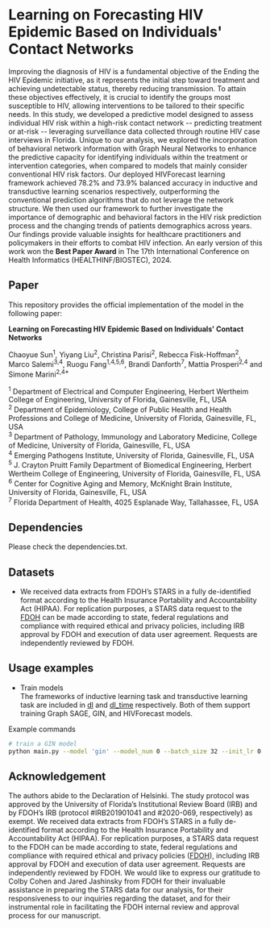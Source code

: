 # Learning on Forecasting HIV Epidemic Based on Individuals' Contact Networks

Improving the diagnosis of HIV is a fundamental objective of the Ending the HIV Epidemic initiative, as it represents the initial step toward treatment and achieving undetectable status, thereby reducing transmission. To attain these objectives effectively, it is crucial to identify the groups most susceptible to HIV, allowing interventions to be tailored to their specific needs.
In this study, we developed a predictive model designed to assess individual HIV risk within a high-risk contact network -- predicting treatment or at-risk -- leveraging surveillance data collected through routine HIV case interviews in Florida. Unique to our analysis, we explored the incorporation of behavioral network information with Graph Neural Networks to enhance the predictive capacity for identifying individuals within the treatment or intervention categories, when compared to models that mainly consider conventional HIV risk factors. Our deployed HIVForecast learning framework achieved 78.2% and 73.9% balanced accuracy in inductive and transductive learning scenarios respectively, outperforming the conventional prediction algorithms that do not leverage the network structure. We then used our framework to further investigate the importance of demographic and behavioral factors in the HIV risk prediction process and the changing trends of patients demographics across years. Our findings provide valuable insights for healthcare practitioners and policymakers in their efforts to combat HIV infection. An early version of this work won the **Best Paper Award** in The 17th International Conference on Health Informatics (HEALTHINF/BIOSTEC), 2024.

## Paper
This repository provides the official implementation of the model in the following paper:

**Learning on Forecasting HIV Epidemic Based on Individuals' Contact Networks**

Chaoyue Sun<sup>1</sup>, Yiyang Liu<sup>2</sup>, Christina Parisi<sup>2</sup>, Rebecca Fisk-Hoffman<sup>2</sup>, Marco Salemi<sup>3,4</sup>, Ruogu Fang<sup>1,4,5,6</sup>, Brandi Danforth<sup>7</sup>, Mattia Prosperi<sup>2,4</sup> and Simone Marini<sup>2,4*</sup>

<sup>1</sup> Department of Electrical and Computer Engineering, Herbert Wertheim College of Engineering, University of Florida, Gainesville, FL, USA<br>
<sup>2</sup> Department of Epidemiology, College of Public Health and Health Professions and College of Medicine, University of Florida, Gainesville, FL, USA<br>
<sup>3</sup> Department of Pathology, Immunology and Laboratory Medicine, College of Medicine, University of Florida, Gainesville, FL, USA<br>
<sup>4</sup> Emerging Pathogens Institute, University of Florida, Gainesville, FL, USA<br>
<sup>5</sup> J. Crayton Pruitt Family Department of Biomedical Engineering, Herbert Wertheim College of Engineering, University of Florida, Gainesville, FL, USA<br>
<sup>6</sup> Center for Cognitive Aging and Memory, McKnight Brain Institute, University of Florida, Gainesville, FL, USA<br>
<sup>7</sup> Florida Department of Health, 4025 Esplanade Way, Tallahassee, FL, USA<br>

## Dependencies
Please check the dependencies.txt.

## Datasets
- We received data extracts from FDOH’s STARS in a fully de-identified format according to the Health Insurance Portability and Accountability Act (HIPAA). For replication purposes, a STARS data request to the [FDOH] can be made according to state, federal regulations and compliance with required ethical and privacy policies, including IRB approval by FDOH and execution of data user agreement. Requests are independently reviewed by FDOH.

## Usage examples
- Train models  
The frameworks of inductive learning task and transductive learning task are included in [dl] and [dl_time] respectively. Both of them support training Graph SAGE, GIN, and HIVForecast models. 

Example commands 
```sh
# train a GIN model
python main.py --model 'gin' --model_num 0 --batch_size 32 --init_lr 0.001 --min_lr 1e-6
```

<!--
## Citation
If you use this code, please cite our papers:
```
@conference{healthinf24,
author={Chaoyue Sun. and Yiyang Liu. and Christina Parisi. and Rebecca Fisk{-}Hoffman. and Marco Salemi. and Ruogu Fang. and Brandi Danforth. and Mattia Prosperi. and Simone Marini.},
title={Learning on Forecasting HIV Epidemic Based on Individuals' Contact Networks},
booktitle={Proceedings of the 17th International Joint Conference on Biomedical Engineering Systems and Technologies - HEALTHINF},
year={2024},
pages={103-111},
publisher={SciTePress},
organization={INSTICC},
doi={10.5220/0012375400003657},
isbn={978-989-758-688-0},
issn={2184-4305},
}
```
-->

## Acknowledgement
The authors abide to the Declaration of Helsinki. The study protocol was approved by the University of Florida’s Institutional Review Board (IRB) and by FDOH’s IRB (protocol #IRB201901041 and #2020-069, respectively) as exempt. We received data extracts from FDOH’s STARS in a fully de-identified format according to the Health Insurance Portability and Accountability Act (HIPAA). For replication purposes, a STARS data request to the FDOH can be made according to state, federal regulations and compliance with required ethical and privacy policies ([FDOH]), including IRB approval by FDOH and execution of data user agreement. Requests are independently reviewed by FDOH. We would like to express our gratitude to Colby Cohen and Jared Jashinsky from FDOH for their invaluable assistance in preparing the STARS data for our analysis, for their responsiveness to our inquiries regarding the dataset, and for their instrumental role in facilitating the FDOH internal review and approval process for our manuscript. 

[//]: # (These are reference links used in the body of this note and get stripped out when the markdown processor does its job. There is no need to format nicely because it shouldn't be seen. Thanks SO - http://stackoverflow.com/questions/4823468/store-comments-in-markdown-syntax)
   [FDOH]: <Research@flhealth.gov>
   [dl]: <https://github.com/lab-smile/HIV_Risk_Pred/tree/main/dl>
   [dl_time]: <https://github.com/lab-smile/HIV_Risk_Pred/tree/main/dl_time>
